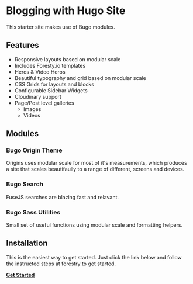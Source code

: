 # Blogging with Hugo Site

This starter site makes use of Bugo modules.  

## Features

* Responsive layouts based on modular scale
* Includes Foresty.io templates
* Heros & Video Heros
* Beautiful typography and grid based on modular scale
* CSS Grids for layouts and blocks
* Configurable Sidebar Widgets
* Cloudinary support
* Page/Post level galleries
  * Images
  * Videos

## Modules

### Bugo Origin Theme
Origins uses modular scale for most of it's measurements, which produces a site that scales beautifaully to a range of different, screens and devices.

### Bugo Search
FuseJS searches are blazing fast and relavant.

### Bugo Sass Utilities
Small set of useful functions using modular scale and formatting helpers.

## Installation

This is the easiest way to get started. Just click the link below and follow the instructed steps at forestry to get started.

**[Get Started]( https://app.forestry.io/quick-start?repo=bugoio/bugo-site&engine=hugo "Get Started")**
